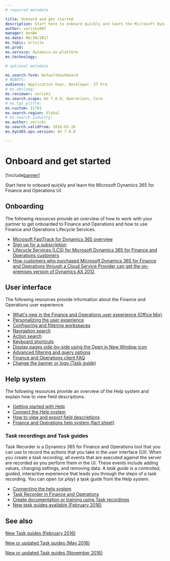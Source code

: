 ```yaml
---
# required metadata

title: Onboard and get started
description: Start here to onboard quickly and learn the Microsoft Dynamics 365 for Finance and Operations UI.
author: sericks007
manager: AnnBe
ms.date: 06/20/2017
ms.topic: article
ms.prod: 
ms.service: dynamics-ax-platform
ms.technology: 

# optional metadata

ms.search.form: DefaultDashboard
# ROBOTS: 
audience: Application User, Developer, IT Pro
# ms.devlang: 
ms.reviewer: sericks
ms.search.scope: AX 7.0.0, Operations, Core
# ms.tgt_pltfrm: 
ms.custom: 21761
ms.search.region: Global
# ms.search.industry: 
ms.author: sericks
ms.search.validFrom: 2016-02-28
ms.dyn365.ops.version: AX 7.0.0

---
```


# Onboard and get started

[!include[banner](../includes/banner.md)]


Start here to onboard quickly and learn the Microsoft Dynamics 365 for Finance and Operations UI.

## Onboarding
The following resources provide an overview of how to work with your partner to get onboarded to Finance and Operations and how to use Finance and Operations Lifecycle Services. 

- [Microsoft FastTrack for Dynamics 365 overview](/dynamics365/unified-operations/fin-and-ops/get-started/fasttrack-dynamics-365-overview) 
- [Sign up for a subscription](/dynamics365/unified-operations/dev-itpro/dev-tools/sign-up-preview-subscription) 
- [Lifecycle Services (LCS) for Microsoft Dynamics 365 for Finance and Operations customers](/dynamics365/unified-operations/dev-itpro/lifecycle-services/lcs-works-lcs) 
- [How customers who purchased Microsoft Dynamics 365 for Finance and Operations through a Cloud Service Provider can get the on-premises version of Dynamics AX 2012](/dynamics365/unified-operations/dev-itpro/deployment/csp-download-customersource)

## User interface
The following resources provide information about the Finance and Operations user experience. 
-   [What's new in the Finance and Operations user experience (Office Mix)](https://mix.office.com/watch/1ohsrrpsd02e1)
-   [Personalizing the user experience](/dynamics365/unified-operations/fin-and-ops/get-started/personalize-user-experience)
-   [Configuring and filtering workspaces](/dynamics365/unified-operations/fin-and-ops/get-started/configure-filter-workspaces)
-   [Navigation search](/dynamics365/unified-operations/fin-and-ops/get-started/navigation-search)
-   [Action search](/dynamics365/unified-operations/fin-and-ops/get-started/action-search)
-   [Keyboard shortcuts](/dynamics365/unified-operations/fin-and-ops/get-started/shortcut-keys)
-   [Display pages side-by-side using the Open in New Window icon](/dynamics365/unified-operations/fin-and-ops/get-started/display-pages-side-by-side)
-   [Advanced filtering and query options](/dynamics365/unified-operations/fin-and-ops/get-started/advanced-filtering-query-options)
-   [Finance and Operations client FAQ](/dynamics365/unified-operations/fin-and-ops/get-started/client-faq)
-   [Change the banner or logo (Task guide)](http://ax.help.dynamics.com/en/wiki/change-the-banner-or-logo/)

## Help system
The following resources provide an overview of the Help system and explain how to view field descriptions.

-   [Getting started with Help](/dynamics365/unified-operations/dev-itpro/get-started/help-overview)
-   [Connect the Help system](/dynamics365/unified-operations/dev-itpro/get-started/help-connect)
-   [How to view and export field descriptions](/dynamics365/unified-operations/fin-and-ops/get-started/view-export-field-descriptions)
-   [Finance and Operations help system (fact sheet)](https://mbs.microsoft.com/customersource/Global/AX/learning/fact-sheets/msdaxhelpsystemfactsheet)

### Task recordings and Task guides

Task Recorder is a Dynamics 365 for Finance and Operations tool that you can use to record the actions that you take in the user interface (UI). When you create a *task recording*, all events that are executed against the server are recorded as you perform them in the UI. These events include adding values, changing settings, and removing data. A *task guide* is a controlled, guided, interactive experience that leads you through the steps of a task recording. You can open (or *play*) a task guide from the Help system.
-   [Connecting the help system](help-connect.md)
-   [Task Recorder in Finance and Operations](/dynamics365/unified-operations/dev-itpro/user-interface/task-recorder)
-   [Create documentation or training using Task recordings](/dynamics365/unified-operations/dev-itpro/user-interface/task-recorder-training-docs)
-   [New task guides available (February 2016)](/dynamics365/unified-operations/dev-itpro/get-started/new-task-guides-available-february-2016)


See also
--------

[New Task guides (February 2016)](/dynamics365/unified-operations/dev-itpro/get-started/new-task-guides-available-february-2016)

[New or updated Task guides (May 2016)](/dynamics365/unified-operations/dev-itpro/get-started/new-updated-task-guides-available-may-2016)

[New or updated Task guides (November 2016)](/dynamics365/unified-operations/dev-itpro/get-started/new-task-guides-november-2016)
